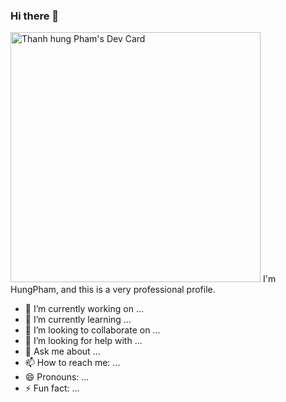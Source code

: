 ### Hi there 👋
<a href="https://app.daily.dev/Thanh_hung"><img src="https://api.daily.dev/devcards/d811acaa50524d08850f338073820886.png?r=h8f" width="400" alt="Thanh hung Pham's Dev Card"/></a>
I'm HungPham, and this is a very professional profile.
- 🔭 I’m currently working on ...
- 🌱 I’m currently learning ...
- 👯 I’m looking to collaborate on ...
- 🤔 I’m looking for help with ...
- 💬 Ask me about ...
- 📫 How to reach me: ...
- 😄 Pronouns: ...
- ⚡ Fun fact: ...
